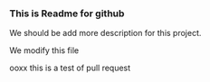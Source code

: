 ### This is Readme for github
We should be add more description for this project.

We modify this file


ooxx
this is a test of pull request